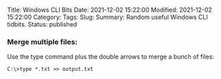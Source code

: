 Title: Windows CLI Bits
Date: 2021-12-02 15:22:00
Modified: 2021-12-02 15:22:00
Category: 
Tags: 
Slug: 
Summary: Random useful Windows CLI tidbits.
Status: published

### Merge multiple files:
Use the type command plus the double arrows to merge a bunch of files:

`C:\>type *.txt >> output.txt`